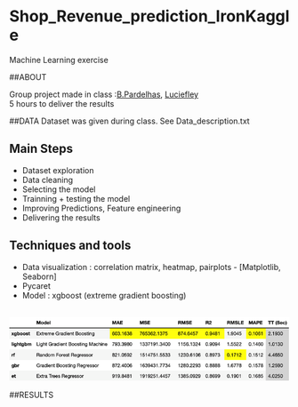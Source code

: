 # Shop_Revenue_prediction_IronKaggle
Machine Learning exercise 

##ABOUT

Group project made in class :[B.Pardelhas](https://github.com/bmpardelhas), [Luciefley](https://github.com/luciefley) <br>
5 hours to deliver the results

##DATA 
Dataset was given during class.
See Data_description.txt 

## Main Steps

- Dataset exploration
- Data cleaning
- Selecting the model 
- Trainning + testing the model
- Improving Predictions, Feature engineering 
- Delivering the results

## Techniques and tools

- Data visualization : correlation matrix, heatmap, pairplots - [Matplotlib, Seaborn]
- Pycaret
- Model : xgboost (extreme gradient boosting)

<br>![Screenshot](Screenshot_pycaret.png)<br>

##RESULTS

